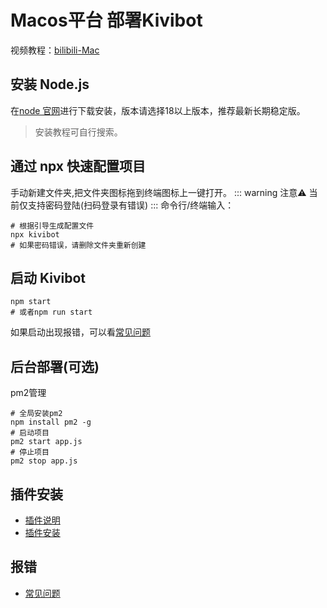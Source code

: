 # Macos平台 部署Kivibot
视频教程：[bilibili-Mac](https://www.bilibili.com/video/BV19xrkYnEEj/)
## 安装 Node.js
在[node 官网](https://nodejs.org/zh-cn/download/)进行下载安装，版本请选择18以上版本，推荐最新长期稳定版。
>安装教程可自行搜索。

## 通过 npx 快速配置项目
手动新建文件夹,把文件夹图标拖到终端图标上一键打开。
::: warning 注意⚠️
当前仅支持密码登陆(扫码登录有错误)
:::
命令行/终端输入：
``` shell
# 根据引导生成配置文件
npx kivibot
# 如果密码错误，请删除文件夹重新创建
```
## 启动 Kivibot
``` shell
npm start
# 或者npm run start
```
如果启动出现报错，可以看[常见问题](/start/problem)

## 后台部署(可选)
pm2管理
``` shell
# 全局安装pm2
npm install pm2 -g 
# 启动项目
pm2 start app.js
# 停止项目
pm2 stop app.js
```

## 插件安装
- [插件说明](/plugin/note)
- [插件安装](/plugin/install)

## 报错
- [常见问题](/start/problem) 
